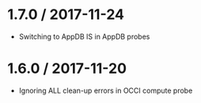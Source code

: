 
1.7.0 / 2017-11-24
==================

  * Switching to AppDB IS in AppDB probes

1.6.0 / 2017-11-20
==================

  * Ignoring ALL clean-up errors in OCCI compute probe

